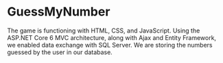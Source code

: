 # GuessMyNumber 
The game is functioning with HTML, CSS, and JavaScript. 
Using the ASP.NET Core 6 MVC architecture, along with Ajax and Entity Framework, we enabled data exchange with SQL Server. We are storing the numbers guessed by the user in our database.
